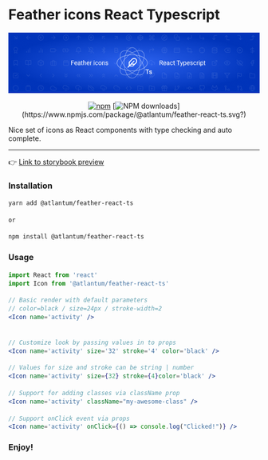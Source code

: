 # Feather icons React Typescript

<span align="center">
  <img src="assets/preview.png" alt="atlantum logo" />

[![npm](https://img.shields.io/npm/v/@atlantum/feather-react-ts.svg?maxAge=2592000)](https://www.npmjs.com/package/@atlantum/feather-react-ts)
[![NPM downloads](https://img.shields.io/npm/dm/@atlantum/feather-react-ts.svg?)](https://www.npmjs.com/package/@atlantum/feather-react-ts.svg?)

</span>

<p>Nice set of icons as React components with type checking and auto complete.</p>

<hr/>

👉 <a href='https://feather-icons-react-ts.netlify.app/'>Link to storybook preview</a>

### Installation

```bash
yarn add @atlantum/feather-react-ts

or

npm install @atlantum/feather-react-ts
```

### Usage

```jsx
import React from 'react'
import Icon from '@atlantum/feather-react-ts'

// Basic render with default parameters
// color=black / size=24px / stroke-width=2
<Icon name='activity' />


// Customize look by passing values in to props
<Icon name='activity' size='32' stroke='4' color='black' />

// Values for size and stroke can be string | number
<Icon name='activity' size={32} stroke={4}color='black' />

// Support for adding classes via className prop
<Icon name='activity' className="my-awesome-class" />

// Support onClick event via props
<Icon name='activity' onClick={() => console.log("Clicked!")} />
```

### Enjoy!
